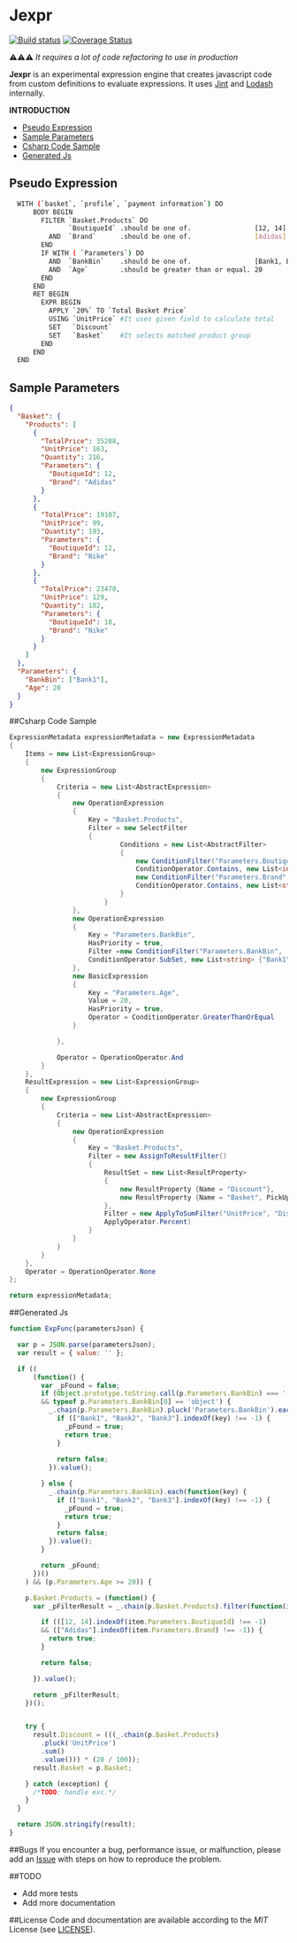 # Jexpr  
[![Build status](https://ci.appveyor.com/api/projects/status/vrhmd31v1g86avo8/branch/master?svg=true)](https://ci.appveyor.com/project/ziyasal/jexpr/branch/master) 
[![Coverage Status](https://coveralls.io/repos/ziyasal/Jexpr/badge.svg?branch=master&service=github)](https://coveralls.io/github/ziyasal/Jexpr?branch=master)

:warning::warning::warning: _It requires a lot of code refactoring to use in production_




**Jexpr** is an experimental expression engine that creates javascript code from custom definitions to evaluate expressions. It uses [Jint](https://github.com/sebastienros/jint "Javascript Interpreter for .NET") and [Lodash](https://github.com/lodash/lodash "A JavaScript utility library delivering consistency, modularity, performance, & extras.") internally.

**INTRODUCTION**
- [Pseudo Expression](#pseudo-expression)
- [Sample Parameters](#sample-parameters)
- [Csharp Code Sample](#csharp-code-sample)
- [Generated Js](#generated-js)

## Pseudo Expression
```sh
  WITH (`basket`, `profile`, `payment information`) DO
      BODY BEGIN
        FILTER `Basket.Products` DO
               `BoutiqueId` .should be one of.                [12, 14]  
          AND  `Brand`      .should be one of.                [Adidas]
        END
        IF WITH ( `Parameters`) DO
          AND  `BankBin`    .should be one of.                [Bank1, Bank2, Bank3] 
          AND  `Age`        .should be greater than or equal. 20
        END
      END
      RET BEGIN
        EXPR BEGIN
          APPLY `20%` TO `Total Basket Price`
          USING `UnitPrice` #It uses given field to calculate total
          SET   `Discount`
          SET   `Basket`    #It selects matched product group
        END
      END
  END
```

## Sample Parameters
```json
{
  "Basket": {
    "Products": [
      {
        "TotalPrice": 35208,
        "UnitPrice": 163,
        "Quantity": 216,
        "Parameters": {
          "BoutiqueId": 12,
          "Brand": "Adidas"
        }
      },
      {
        "TotalPrice": 19107,
        "UnitPrice": 99,
        "Quantity": 193,
        "Parameters": {
          "BoutiqueId": 12,
          "Brand": "Nike"
        }
      },
      {
        "TotalPrice": 23478,
        "UnitPrice": 129,
        "Quantity": 182,
        "Parameters": {
          "BoutiqueId": 18,
          "Brand": "Nike"
        }
      }
    ]
  },
  "Parameters": {
    "BankBin": ["Bank1"],
    "Age": 20
  }
}
```

##Csharp Code Sample
```csharp
ExpressionMetadata expressionMetadata = new ExpressionMetadata
{
    Items = new List<ExpressionGroup>
    {
        new ExpressionGroup
        {
            Criteria = new List<AbstractExpression>
            {
                new OperationExpression
                {
                    Key = "Basket.Products",
                    Filter = new SelectFilter
                    {
                            Conditions = new List<AbstractFilter>
                            {
                                new ConditionFilter("Parameters.BoutiqueId", 
                                ConditionOperator.Contains, new List<int> {12, 14}),
                                new ConditionFilter("Parameters.Brand", 
                                ConditionOperator.Contains, new List<string> {"Adidas"})
                            }
                        }
                },
                new OperationExpression
                {
                    Key = "Parameters.BankBin",
                    HasPriority = true,
                    Filter =new ConditionFilter("Parameters.BankBin", 
                    ConditionOperator.SubSet, new List<string> {"Bank1", "Bank2", "Bank3" } )
                },
                new BasicExpression
                {
                    Key = "Parameters.Age",
                    Value = 20,
                    HasPriority = true,
                    Operator = ConditionOperator.GreaterThanOrEqual
                }

            },

            Operator = OperationOperator.And
        }
    },
    ResultExpression = new List<ExpressionGroup>
    {
        new ExpressionGroup
        {
            Criteria = new List<AbstractExpression>
            {
                new OperationExpression
                {
                    Key = "Basket.Products",
                    Filter = new AssignToResultFilter()
                    {
                        ResultSet = new List<ResultProperty>
                        {
                            new ResultProperty {Name = "Discount"},
                            new ResultProperty {Name = "Basket", PickUpFromParameters = "Basket"}
                        },
                        Filter = new ApplyToSumFilter("UnitPrice", "Discount", 20, 
                        ApplyOperator.Percent)
                    }
                }
            }
        }
    },
    Operator = OperationOperator.None
};

return expressionMetadata;

```

##Generated Js
```js
function ExpFunc(parametersJson) {

  var p = JSON.parse(parametersJson);
  var result = { value: '' };

  if ((
      (function() {
        var _pFound = false;
        if (Object.prototype.toString.call(p.Parameters.BankBin) === '[object Array]' 
        && typeof p.Parameters.BankBin[0] == 'object') {
          _.chain(p.Parameters.BankBin).pluck('Parameters.BankBin').each(function(key) {
            if (["Bank1", "Bank2", "Bank3"].indexOf(key) !== -1) {
              _pFound = true;
              return true;
            }
            
            return false;
          }).value();

        } else {
          _.chain(p.Parameters.BankBin).each(function(key) {
            if (["Bank1", "Bank2", "Bank3"].indexOf(key) !== -1) {
              _pFound = true;
              return true;
            }
            return false;
          }).value();
        }

        return _pFound;
      })()
    ) && (p.Parameters.Age >= 20)) {

    p.Basket.Products = (function() {
      var _pFilterResult = _.chain(p.Basket.Products).filter(function(item) {

        if (([12, 14].indexOf(item.Parameters.BoutiqueId) !== -1) 
        && (["Adidas"].indexOf(item.Parameters.Brand) !== -1)) {
          return true;
        }

        return false;

      }).value();

      return _pFilterResult;
    })();


    try {
      result.Discount = (((_.chain(p.Basket.Products)
        .pluck('UnitPrice')
        .sum()
        .value())) * (20 / 100));
      result.Basket = p.Basket;

    } catch (exception) {
      /*TODO: handle exc.*/
    }
  }

  return JSON.stringify(result);
}
```

##Bugs
If you encounter a bug, performance issue, or malfunction, please add an [Issue](https://github.com/ziyasal/jexpr/issues) with steps on how to reproduce the problem.

##TODO
- Add more tests
- Add more documentation

##License
Code and documentation are available according to the *MIT* License (see [LICENSE](https://github.com/ziyasal/jexpr/blob/master/LICENSE)).
